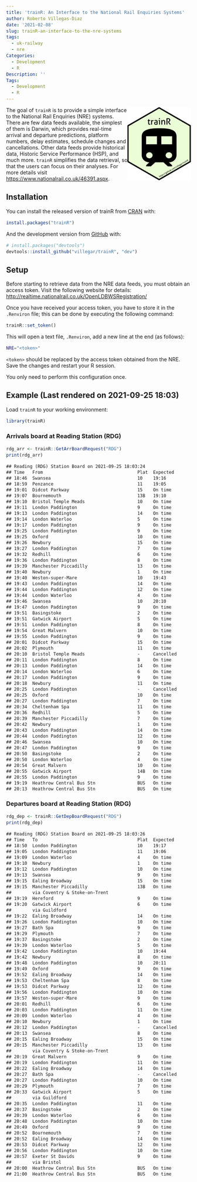 ```yaml
---
title: 'trainR: An Interface to the National Rail Enquiries Systems'
author: Roberto Villegas-Diaz
date: '2021-02-08'
slug: trainR-an-interface-to-the-nre-systems
tags:
  - uk-railway
  - nre
Categories:
  - Development
  - R
Description: ''
Tags:
  - Development
  - R
---
```


<img src="https://raw.githubusercontent.com/villegar/trainR/main/inst/images/logo.png" alt="logo" align="right" height=200px/>

The goal of `trainR` is to provide a simple interface to the 
National Rail Enquiries (NRE) systems. There are few data feeds 
available, the simplest of them is Darwin, which provides real-time 
arrival and departure predictions, platform numbers, delay estimates, 
schedule changes and cancellations. Other data feeds provide historical 
data, Historic Service Performance (HSP), and much more. `trainR` 
simplifies the data retrieval, so that the users can focus on their 
analyses. For more details visit 
https://www.nationalrail.co.uk/46391.aspx.

## Installation

You can install the released version of trainR from [CRAN](https://CRAN.R-project.org) with:

``` r
install.packages("trainR")
```

And the development version from [GitHub](https://github.com/) with:

``` r
# install.packages("devtools")
devtools::install_github("villegar/trainR", "dev")
```

## Setup
Before starting to retrieve data from the NRE data feeds, you must obtain an access token. 
Visit the following website for details: http://realtime.nationalrail.co.uk/OpenLDBWSRegistration/

Once you have received your access token, you have to store it in the `.Renviron` file; this can be 
done by executing the following command:


```r
trainR::set_token()
```

This will open a text file, `.Renviron`, add a new line at the end (as follows):

```bash
NRE="<token>"
```

`<token>` should be replaced by the access token obtained from the NRE. Save the changes and restart 
your R session.

You only need to perform this configuration once.

## Example (Last rendered on 2021-09-25 18:03)

Load `trainR` to your working environment:

```r
library(trainR)
```

### Arrivals board at Reading Station (RDG)


```r
rdg_arr <- trainR::GetArrBoardRequest("RDG")
print(rdg_arr)
```

```
## Reading (RDG) Station Board on 2021-09-25 18:03:24
## Time   From                                    Plat  Expected
## 18:46  Swansea                                 10    19:16
## 18:59  Penzance                                11    19:05
## 19:01  Didcot Parkway                          15    On time
## 19:07  Bournemouth                             13B   19:10
## 19:10  Bristol Temple Meads                    10    On time
## 19:11  London Paddington                       9     On time
## 19:13  London Paddington                       14    On time
## 19:14  London Waterloo                         5     On time
## 19:17  London Paddington                       9     On time
## 19:25  London Paddington                       9     On time
## 19:25  Oxford                                  10    On time
## 19:26  Newbury                                 15    On time
## 19:27  London Paddington                       7     On time
## 19:32  Redhill                                 6     On time
## 19:36  London Paddington                       8     On time
## 19:39  Manchester Piccadilly                   13    On time
## 19:40  Newbury                                 1     On time
## 19:40  Weston-super-Mare                       10    19:43
## 19:43  London Paddington                       14    On time
## 19:44  London Paddington                       12    On time
## 19:44  London Waterloo                         4     On time
## 19:46  Swansea                                 10    20:10
## 19:47  London Paddington                       9     On time
## 19:51  Basingstoke                             2     On time
## 19:51  Gatwick Airport                         5     On time
## 19:51  London Paddington                       8     On time
## 19:54  Great Malvern                           10    On time
## 19:55  London Paddington                       9     On time
## 20:01  Didcot Parkway                          15    On time
## 20:02  Plymouth                                11    On time
## 20:10  Bristol Temple Meads                    -     Cancelled
## 20:11  London Paddington                       8     On time
## 20:13  London Paddington                       14    On time
## 20:14  London Waterloo                         6     On time
## 20:17  London Paddington                       9     On time
## 20:18  Newbury                                 11    On time
## 20:25  London Paddington                       -     Cancelled
## 20:25  Oxford                                  10    On time
## 20:27  London Paddington                       7     On time
## 20:34  Cheltenham Spa                          11    On time
## 20:36  Redhill                                 5     On time
## 20:39  Manchester Piccadilly                   7     On time
## 20:42  Newbury                                 1     On time
## 20:43  London Paddington                       14    On time
## 20:44  London Paddington                       12    On time
## 20:46  Swansea                                 10    On time
## 20:47  London Paddington                       9     On time
## 20:50  Basingstoke                             2     On time
## 20:50  London Waterloo                         4     On time
## 20:54  Great Malvern                           10    On time
## 20:55  Gatwick Airport                         14B   On time
## 20:55  London Paddington                       9     On time
## 19:19  Heathrow Central Bus Stn                BUS   On time
## 20:13  Heathrow Central Bus Stn                BUS   On time
```

### Departures board at Reading Station (RDG)


```r
rdg_dep <- trainR::GetDepBoardRequest("RDG")
print(rdg_dep)
```

```
## Reading (RDG) Station Board on 2021-09-25 18:03:26
## Time   To                                      Plat  Expected
## 18:50  London Paddington                       10    19:17
## 19:05  London Paddington                       11    19:06
## 19:09  London Waterloo                         4     On time
## 19:10  Newbury                                 1     On time
## 19:12  London Paddington                       10    On time
## 19:13  Swansea                                 9     On time
## 19:15  Ealing Broadway                         15    On time
## 19:15  Manchester Piccadilly                   13B   On time
##        via Coventry & Stoke-on-Trent           
## 19:19  Hereford                                9     On time
## 19:20  Gatwick Airport                         6     On time
##        via Guildford                           
## 19:22  Ealing Broadway                         14    On time
## 19:26  London Paddington                       10    On time
## 19:27  Bath Spa                                9     On time
## 19:29  Plymouth                                7     On time
## 19:37  Basingstoke                             2     On time
## 19:39  London Waterloo                         5     On time
## 19:42  London Paddington                       10    19:44
## 19:42  Newbury                                 8     On time
## 19:48  London Paddington                       10    20:11
## 19:49  Oxford                                  9     On time
## 19:52  Ealing Broadway                         14    On time
## 19:53  Cheltenham Spa                          8     On time
## 19:53  Didcot Parkway                          12    On time
## 19:56  London Paddington                       10    On time
## 19:57  Weston-super-Mare                       9     On time
## 20:01  Redhill                                 6     On time
## 20:03  London Paddington                       11    On time
## 20:09  London Waterloo                         4     On time
## 20:10  Newbury                                 1     On time
## 20:12  London Paddington                       -     Cancelled
## 20:13  Swansea                                 8     On time
## 20:15  Ealing Broadway                         15    On time
## 20:15  Manchester Piccadilly                   13    On time
##        via Coventry & Stoke-on-Trent           
## 20:19  Great Malvern                           9     On time
## 20:19  London Paddington                       11    On time
## 20:22  Ealing Broadway                         14    On time
## 20:27  Bath Spa                                -     Cancelled
## 20:27  London Paddington                       10    On time
## 20:29  Plymouth                                7     On time
## 20:33  Gatwick Airport                         5     On time
##        via Guildford                           
## 20:35  London Paddington                       11    On time
## 20:37  Basingstoke                             2     On time
## 20:39  London Waterloo                         6     On time
## 20:48  London Paddington                       10    On time
## 20:49  Oxford                                  9     On time
## 20:52  Bournemouth                             7     On time
## 20:52  Ealing Broadway                         14    On time
## 20:53  Didcot Parkway                          12    On time
## 20:56  London Paddington                       10    On time
## 20:57  Exeter St Davids                        9     On time
##        via Bristol                             
## 20:00  Heathrow Central Bus Stn                BUS   On time
## 21:00  Heathrow Central Bus Stn                BUS   On time
```
